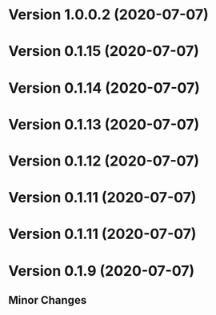 # Version 1.0.0.2 (2020-07-07)

# Version 0.1.15 (2020-07-07)

# Version 0.1.14 (2020-07-07)

# Version 0.1.13 (2020-07-07)

# Version 0.1.12 (2020-07-07)

# Version 0.1.11 (2020-07-07)

# Version 0.1.11 (2020-07-07)

# Version 0.1.9 (2020-07-07)

## Minor Changes
